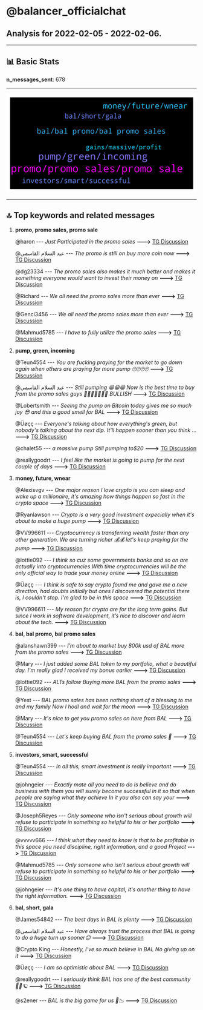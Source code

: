# **@balancer_officialchat**
 ## Analysis for **2022-02-05** - **2022-02-06**.

---

## 📊 **Basic Stats**

**n_messages_sent**: 678

---
![wordcloud](balancer_officialchat_1Days_wordcloud.png)

---


## 🔝 **Top keywords and related messages**

1. **promo, promo sales, promo sale**

    @haron --- *Just Participated in the promo sales* **--->** [TG Discussion](https://t.me/balancer_officialchat/31321)

    @عبد السلام القاسمي --- *The promo is still on buy more coin now* **--->** [TG Discussion](https://t.me/balancer_officialchat/31173)

    @dg23334 --- *The promo sales also makes it much better and makes it something everyone would want to invest their money on* **--->** [TG Discussion](https://t.me/balancer_officialchat/30935)

    @Richard --- *We all need the promo sales more than ever* **--->** [TG Discussion](https://t.me/balancer_officialchat/31126)

    @Genci3456 --- *We all need the promo sales more than ever* **--->** [TG Discussion](https://t.me/balancer_officialchat/31118)

    @Mahmud5785 --- *I have to fully utilize the promo sales* **--->** [TG Discussion](https://t.me/balancer_officialchat/31083)

2. **pump, green, incoming**

    @Teun4554 --- *You are fucking praying for the market to go down again when others are praying for more pump    🙄🙄🙄🙄* **--->** [TG Discussion](https://t.me/balancer_officialchat/30858)

    @عبد السلام القاسمي --- *Still pumping 😁😁😁 Now is the best time to buy from the promo sales guys 🚀🚀🚀🚀🚀🚀🚀 BULLISH* **--->** [TG Discussion](https://t.me/balancer_officialchat/30965)

    @Lobertsmith --- *Seeing the pump on Bitcoin today gives me so much joy 😎 and this a good smell for BAL* **--->** [TG Discussion](https://t.me/balancer_officialchat/30688)

    @Üøçç --- *Everyone's talking about how everything's green, but nobody's talking about the next dip.    It'll happen sooner than you think ...* **--->** [TG Discussion](https://t.me/balancer_officialchat/30700)

    @chalet55 --- *a massive pump  Still pumping to$20* **--->** [TG Discussion](https://t.me/balancer_officialchat/30836)

    @reallygoodrt --- *I feel like the market is going to pump for the next couple of days* **--->** [TG Discussion](https://t.me/balancer_officialchat/30852)

3. **money, future, wnear**

    @Alexisvgv --- *One major reason I love crypto is you can sleep and wake up a millionaire, it's amazing how things happen so fast in the crypto space* **--->** [TG Discussion](https://t.me/balancer_officialchat/31266)

    @Ryanlawson --- *Crypto is a very good investment expecially when it's about to make a huge pump* **--->** [TG Discussion](https://t.me/balancer_officialchat/30884)

    @VV996611 --- *Cryptocurrency is transferring wealth faster than any other generation. We are turning richer 💰💰 let's keep praying for the pump* **--->** [TG Discussion](https://t.me/balancer_officialchat/30698)

    @lottie092 --- *I think so cuz some governments banks and so on are actually into cryptocurrencies With time cryptocurrencies will be the only official way to trade your money online* **--->** [TG Discussion](https://t.me/balancer_officialchat/30974)

    @Üøçç --- *I think is safe to say crypto found me and gave me a new direction, had doubts initially but ones I discovered the potential there is, I couldn't stop. I'm glad to be in this space* **--->** [TG Discussion](https://t.me/balancer_officialchat/31077)

    @VV996611 --- *My reason for crypto are for the long term gains. But since I work in software development, it’s nice to discover and learn about the tech.* **--->** [TG Discussion](https://t.me/balancer_officialchat/30600)

4. **bal, bal promo, bal promo sales**

    @alanshawn399 --- *I’m about to market buy 800k usd of BAL more from the promo sales* **--->** [TG Discussion](https://t.me/balancer_officialchat/30813)

    @Mary --- *I just added some BAL token to my portfolio, what a beautiful day. I'm really glad I received my bonus earlier* **--->** [TG Discussion](https://t.me/balancer_officialchat/31097)

    @lottie092 --- *ALTs follow Buying more BAL from the promo sales* **--->** [TG Discussion](https://t.me/balancer_officialchat/30751)

    @Yest --- *BAL promo sales has been nothing short of a blessing to me and my family   Now I hodl and wait for the moon* **--->** [TG Discussion](https://t.me/balancer_officialchat/30571)

    @Mary --- *It's nice to get you promo sales on here from BAL* **--->** [TG Discussion](https://t.me/balancer_officialchat/30715)

    @Teun4554 --- *Let's keep buying BAL from the promo sales 🤑* **--->** [TG Discussion](https://t.me/balancer_officialchat/31122)

5. **investors, smart, successful**

    @Teun4554 --- *In all this, smart investment is really important* **--->** [TG Discussion](https://t.me/balancer_officialchat/30651)

    @johngeier --- *Exactly mate all you need to do is believe and do business with them you will surely become successful in it so that when people are saying what they achieve In it you also can say your* **--->** [TG Discussion](https://t.me/balancer_officialchat/31267)

    @Joseph5Reyes --- *Only someone who isn't serious about growth will refuse to participate in something so helpful to his or her portfolio* **--->** [TG Discussion](https://t.me/balancer_officialchat/30633)

    @vvvvv666 --- *I think what they need to know is that to be profitable in this space you need discipline, right information, and a good Project* **--->** [TG Discussion](https://t.me/balancer_officialchat/31275)

    @Mahmud5785 --- *Only someone who isn't serious about growth will refuse to participate in something so helpful to his or her portfolio* **--->** [TG Discussion](https://t.me/balancer_officialchat/30734)

    @johngeier --- *It's one thing to have capital, it's another thing to have the right information.* **--->** [TG Discussion](https://t.me/balancer_officialchat/30757)

6. **bal, short, gala**

    @James54842 --- *The best days in BAL is plenty* **--->** [TG Discussion](https://t.me/balancer_officialchat/31249)

    @عبد السلام القاسمي --- *Have always trust the process that BAL is going to do a huge turn up sooner😊* **--->** [TG Discussion](https://t.me/balancer_officialchat/30691)

    @Crypto King --- *Honestly, I've so much believe in BAL  No giving up on it* **--->** [TG Discussion](https://t.me/balancer_officialchat/30569)

    @Üøçç --- *I am so optimistic about BAL* **--->** [TG Discussion](https://t.me/balancer_officialchat/30647)

    @reallygoodrt --- *I seriously think BAL has one of the best community 💪🏼🪐* **--->** [TG Discussion](https://t.me/balancer_officialchat/31300)

    @s2ener --- *BAL is the big game for us 🚀📉* **--->** [TG Discussion](https://t.me/balancer_officialchat/30648)

